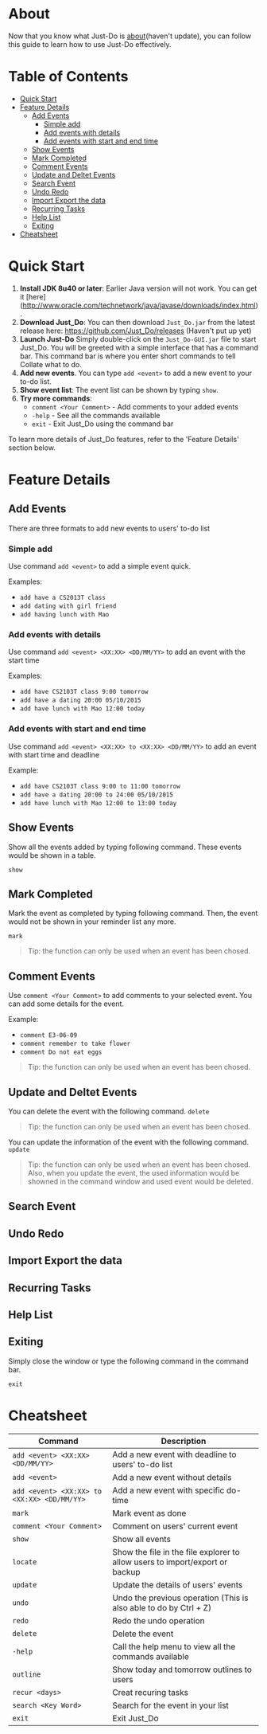 # About
Now that you know what Just-Do is [about](../README.md)(haven't update), you can follow this guide to learn how to use Just-Do effectively.

# Table of Contents
- [Quick Start](#quick-start)
- [Feature Details](#feature-details)
  - [Add Events](#add-event)
    - [Simple add](#simple-add)
    - [Add events with details](#add-events-with-details)
    - [Add events with start and end time](#add-events-with-start-and-end-time)
  - [Show Events](#show-events)
  - [Mark Completed](#mark-completed)
  - [Comment Events](#comment-events)
  - [Update and Deltet Events](#update-and-delete-events)
  - [Search Event](#search-event)
  - [Undo Redo](#undo-redo)
  - [Import Export the data](#import-export-the-data)
  - [Recurring Tasks](#recurring-tasks)
  - [Help List](#help-list)
  - [Exiting](#exiting)
- [Cheatsheet](#cheatsheet)

# Quick Start
1. **Install JDK 8u40 or later**: Earlier Java version will not work. You can get it 
   [here] (http://www.oracle.com/technetwork/java/javase/downloads/index.html).
2. **Download Just_Do**: You can then download `Just_Do.jar` from the latest release 
   here: https://github.com/Just_Do/releases   (Haven't put up yet)
3. **Launch Just-Do** Simply double-click on the `Just_Do-GUI.jar` file to start Just_Do. 
   You will be greeted with a simple interface that has a command bar. 
   This command bar is where you enter short commands to tell Collate what to do. <br>
4. **Add new events**. You can type `add <event>` to add a new event to your to-do list.
5. **Show event list**: The event list can be shown by typing `show`. 
6. **Try more commands**: 
     * `comment <Your Comment>` - Add comments to your added events
     * `-help` - See all the commands available
     * `exit` - Exit Just_Do using the command bar

To learn more details of Just_Do features, refer to the 'Feature Details' section below. 

# Feature Details
## Add Events
There are three formats to add new events to users' to-do list
### Simple add
Use command `add <event>` to add a simple event quick.

Examples:
* `add have a CS2013T class`
* `add dating with girl friend`
* `add having lunch with Mao`

### Add events with details
Use command `add <event> <XX:XX> <DD/MM/YY>` to add an event with the start time

Examples:
* `add have CS2103T class 9:00 tomorrow`
* `add have a dating 20:00 05/10/2015`
* `add have lunch with Mao 12:00 today`

### Add events with start and end time
Use command `add <event> <XX:XX> to <XX:XX> <DD/MM/YY>` to add an event with start time and deadline

Example:
* `add have CS2103T class 9:00 to 11:00 tomorrow`
* `add have a dating 20:00 to 24:00 05/10/2015`
* `add have lunch with Mao 12:00 to 13:00 today`

## Show Events
Show all the events added by typing following command. These events would be shown in a table.

`show`

## Mark Completed
Mark the event as completed by typing following command. Then, the event would not be shown in your reminder list any more.

`mark`
> Tip: the function can only be used when an event has been chosed.

## Comment Events
Use `comment <Your Comment>` to add comments to your selected event. You can add some details for the event.

Example:
* `comment E3-06-09`
* `comment remember to take flower`
* `comment Do not eat eggs`

> Tip: the function can only be used when an event has been chosed.

## Update and Deltet Events
You can delete the event with the following command.
`delete`
> Tip: the function can only be used when an event has been chosed.

You can update the information of the event with the following command.
`update`
> Tip: the function can only be used when an event has been chosed. Also, when you update the event, the used information
would be showned in the command window and used event would be deleted. 

## Search Event

## Undo Redo

## Import Export the data

## Recurring Tasks

## Help List

## Exiting
Simply close the window or type the following command in the command bar.

`exit`

# Cheatsheet
Command | Description
--------| ------------
`add <event> <XX:XX> <DD/MM/YY>` | Add a new event with deadline to users' to-do list
`add <event>`| Add a new event without details
`add <event> <XX:XX> to <XX:XX> <DD/MM/YY>` | Add a new event with specific do-time
`mark`| Mark event as done
`comment <Your Comment>`| Comment on users' current event
`show` | Show all events
`locate` | Show the file in the file explorer to allow users to import/export or backup
`update` | Update the details of users' events
`undo` | Undo the previous operation (This is also able to do by Ctrl + Z)
`redo` | Redo the undo operation
`delete` | Delete the event
`-help` | Call the help menu to view all the commands available
`outline` | Show today and tomorrow outlines to users
`recur <days>` | Creat recuring tasks
`search <Key Word>` | Search for the event in your list
`exit` | Exit Just_Do
